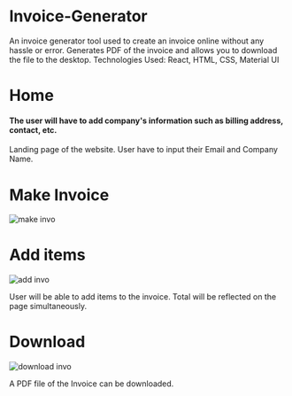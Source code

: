 # Invoice-Generator
An invoice generator tool used to create an invoice online without any hassle or error. Generates PDF of the invoice and allows you to download the file to the desktop. Technologies Used: React, HTML, CSS, Material UI
# Home

#### The user will have to add company's information such as billing address, contact, etc.

Landing page of the website.
User have to input their Email and Company Name.

# Make Invoice

![make invo](https://user-images.githubusercontent.com/49408862/119029047-c9301700-b9c5-11eb-9604-df9e2bbe691f.jpeg)

# Add items

![add invo](https://user-images.githubusercontent.com/49408862/119029233-01375a00-b9c6-11eb-8f87-edca2b943906.jpeg)

User will be able to add items to the invoice.
Total will be reflected on the page simultaneously.

# Download 
![download invo](https://user-images.githubusercontent.com/49408862/119029556-61c69700-b9c6-11eb-8bdd-f1063261688f.jpeg)

A PDF file of the Invoice can be downloaded.
